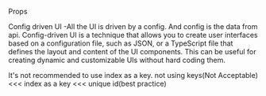 Props

Config driven UI
-All the UI is driven by a config.
And config is the data from api.
Config-driven UI is a technique that allows you to create user interfaces based on a configuration file, such as JSON, or a TypeScript file that defines the layout and content of the UI components. This can be useful for creating dynamic and customizable UIs without hard coding them.


It's not recommended to use index as a key.
not using keys(Not Acceptable) <<< index as a key <<< unique id(best practice)